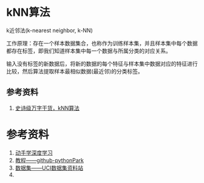 # kNN算法

k近邻法(k-nearest neighbor, k-NN)

工作原理：存在一个样本数据集合，也称作为训练样本集，并且样本集中每个数据都存在标签，即我们知道样本集中每一个数据与所属分类的对应关系。

输入没有标签的新数据后，将新的数据的每个特征与样本集中数据对应的特征进行比较，然后算法提取样本最相似数据(最近邻)的分类标签。



## 参考资料

1.  [史诗级万字干货，kNN算法](https://mp.weixin.qq.com/s/ymbwdQL_aSHVjgOZ9RG63Q)



# 参考资料

1.   [动手学深度学习](http://zh.gluon.ai/) 
1.   [教程——github-pythonPark](https://github.com/Jack-Cherish/PythonPark) 
1.   [数据集——UCI数据集资料站](https://archive.ics.uci.edu/ml/index.php) 
4.  